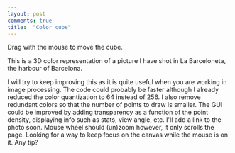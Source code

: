 ```yaml
---
layout: post
comments: true
title:  "Color cube"
---
```

Drag with the mouse to move the cube.

<script src="/p5lab/processing.js" type="text/javascript"></script>
<canvas data-processing-sources="/p5lab/sketches/color_cube/color_cube.pde"></canvas>

This is a 3D color representation of a picture I have shot in La Barceloneta, the harbour of Barcelona.

I will try to keep improving this as it is quite useful when you are working in image processing.
The code could probably be faster although I already reduced the color quantization to 64 instead of 256.
I also remove redundant colors so that the number of points to draw is smaller.
The GUI could be improved by adding transparency as a function of the point density, displaying info such as stats, view angle, etc.
I'll add a link to the photo soon.
Mouse wheel should (un)zoom however, it only scrolls the page. Looking for a way to keep focus on the canvas while the mouse is on it. Any tip?
